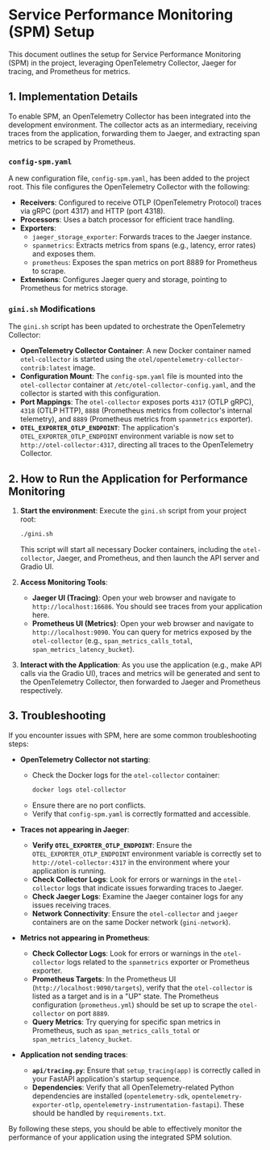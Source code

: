 # Service Performance Monitoring (SPM) Setup

This document outlines the setup for Service Performance Monitoring (SPM) in the project, leveraging OpenTelemetry Collector, Jaeger for tracing, and Prometheus for metrics.

## 1. Implementation Details

To enable SPM, an OpenTelemetry Collector has been integrated into the development environment. The collector acts as an intermediary, receiving traces from the application, forwarding them to Jaeger, and extracting span metrics to be scraped by Prometheus.

### `config-spm.yaml`

A new configuration file, `config-spm.yaml`, has been added to the project root. This file configures the OpenTelemetry Collector with the following:

*   **Receivers**: Configured to receive OTLP (OpenTelemetry Protocol) traces via gRPC (port 4317) and HTTP (port 4318).
*   **Processors**: Uses a batch processor for efficient trace handling.
*   **Exporters**:
    *   `jaeger_storage_exporter`: Forwards traces to the Jaeger instance.
    *   `spanmetrics`: Extracts metrics from spans (e.g., latency, error rates) and exposes them.
    *   `prometheus`: Exposes the span metrics on port 8889 for Prometheus to scrape.
*   **Extensions**: Configures Jaeger query and storage, pointing to Prometheus for metrics storage.

### `gini.sh` Modifications

The `gini.sh` script has been updated to orchestrate the OpenTelemetry Collector:

*   **OpenTelemetry Collector Container**: A new Docker container named `otel-collector` is started using the `otel/opentelemetry-collector-contrib:latest` image.
*   **Configuration Mount**: The `config-spm.yaml` file is mounted into the `otel-collector` container at `/etc/otel-collector-config.yaml`, and the collector is started with this configuration.
*   **Port Mappings**: The `otel-collector` exposes ports `4317` (OTLP gRPC), `4318` (OTLP HTTP), `8888` (Prometheus metrics from collector's internal telemetry), and `8889` (Prometheus metrics from `spanmetrics` exporter).
*   **`OTEL_EXPORTER_OTLP_ENDPOINT`**: The application's `OTEL_EXPORTER_OTLP_ENDPOINT` environment variable is now set to `http://otel-collector:4317`, directing all traces to the OpenTelemetry Collector.

## 2. How to Run the Application for Performance Monitoring

1.  **Start the environment**: Execute the `gini.sh` script from your project root:
    ```bash
    ./gini.sh
    ```
    This script will start all necessary Docker containers, including the `otel-collector`, Jaeger, and Prometheus, and then launch the API server and Gradio UI.

2.  **Access Monitoring Tools**:
    *   **Jaeger UI (Tracing)**: Open your web browser and navigate to `http://localhost:16686`. You should see traces from your application here.
    *   **Prometheus UI (Metrics)**: Open your web browser and navigate to `http://localhost:9090`. You can query for metrics exposed by the `otel-collector` (e.g., `span_metrics_calls_total`, `span_metrics_latency_bucket`).

3.  **Interact with the Application**: As you use the application (e.g., make API calls via the Gradio UI), traces and metrics will be generated and sent to the OpenTelemetry Collector, then forwarded to Jaeger and Prometheus respectively.

## 3. Troubleshooting

If you encounter issues with SPM, here are some common troubleshooting steps:

*   **OpenTelemetry Collector not starting**:
    *   Check the Docker logs for the `otel-collector` container:
        ```bash
        docker logs otel-collector
        ```
    *   Ensure there are no port conflicts.
    *   Verify that `config-spm.yaml` is correctly formatted and accessible.

*   **Traces not appearing in Jaeger**:
    *   **Verify `OTEL_EXPORTER_OTLP_ENDPOINT`**: Ensure the `OTEL_EXPORTER_OTLP_ENDPOINT` environment variable is correctly set to `http://otel-collector:4317` in the environment where your application is running.
    *   **Check Collector Logs**: Look for errors or warnings in the `otel-collector` logs that indicate issues forwarding traces to Jaeger.
    *   **Check Jaeger Logs**: Examine the Jaeger container logs for any issues receiving traces.
    *   **Network Connectivity**: Ensure the `otel-collector` and `jaeger` containers are on the same Docker network (`gini-network`).

*   **Metrics not appearing in Prometheus**:
    *   **Check Collector Logs**: Look for errors or warnings in the `otel-collector` logs related to the `spanmetrics` exporter or Prometheus exporter.
    *   **Prometheus Targets**: In the Prometheus UI (`http://localhost:9090/targets`), verify that the `otel-collector` is listed as a target and is in a "UP" state. The Prometheus configuration (`prometheus.yml`) should be set up to scrape the `otel-collector` on port `8889`.
    *   **Query Metrics**: Try querying for specific span metrics in Prometheus, such as `span_metrics_calls_total` or `span_metrics_latency_bucket`.

*   **Application not sending traces**:
    *   **`api/tracing.py`**: Ensure that `setup_tracing(app)` is correctly called in your FastAPI application's startup sequence.
    *   **Dependencies**: Verify that all OpenTelemetry-related Python dependencies are installed (`opentelemetry-sdk`, `opentelemetry-exporter-otlp`, `opentelemetry-instrumentation-fastapi`). These should be handled by `requirements.txt`.

By following these steps, you should be able to effectively monitor the performance of your application using the integrated SPM solution.
